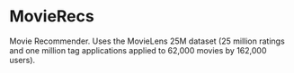 # MovieRecs
Movie Recommender. Uses the MovieLens 25M dataset (25 million ratings and one million tag applications applied to 62,000 movies by 162,000 users).
